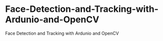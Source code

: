 # Face-Detection-and-Tracking-with-Ardunio-and-OpenCV
Face Detection and Tracking with Ardunio and OpenCV
